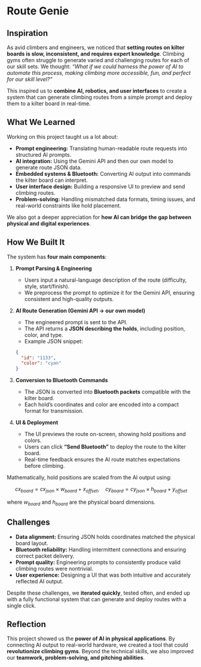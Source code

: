 # Route Genie 

## Inspiration
As avid climbers and engineers, we noticed that **setting routes on kilter boards is slow, inconsistent, and requires expert knowledge**. Climbing gyms often struggle to generate varied and challenging routes for each of our skill sets. We thought: *“What if we could harness the power of AI to automate this process, making climbing more accessible, fun, and perfect for our skill level?”*

This inspired us to **combine AI, robotics, and user interfaces** to create a system that can generate climbing routes from a simple prompt and deploy them to a kilter board in real-time.

## What We Learned
Working on this project taught us a lot about:
* **Prompt engineering:** Translating human-readable route requests into structured AI prompts.
* **AI integration:** Using the Gemini API and then our own model to generate route JSON data.
* **Embedded systems & Bluetooth:** Converting AI output into commands the kilter board can interpret.
* **User interface design:** Building a responsive UI to preview and send climbing routes.
* **Problem-solving:** Handling mismatched data formats, timing issues, and real-world constraints like hold placement.

We also got a deeper appreciation for **how AI can bridge the gap between physical and digital experiences**.

## How We Built It

The system has **four main components**:

1. **Prompt Parsing & Engineering**

   * Users input a natural-language description of the route (difficulty, style, start/finish).
   * We preprocess the prompt to optimize it for the Gemini API, ensuring consistent and high-quality outputs.

2. **AI Route Generation (Gemini API -> our own model)**

   * The engineered prompt is sent to the API.
   * The API returns a **JSON describing the holds**, including position, color, and type.
   * Example JSON snippet:

   ```json
   {
     "id": "1133",
     "color": "cyan"
   }
   ```

3. **Conversion to Bluetooth Commands**

   * The JSON is converted into **Bluetooth packets** compatible with the kilter board.
   * Each hold’s coordinates and color are encoded into a compact format for transmission.

4. **UI & Deployment**

   * The UI previews the route on-screen, showing hold positions and colors.
   * Users can click **“Send Bluetooth”** to deploy the route to the kilter board.
   * Real-time feedback ensures the AI route matches expectations before climbing.

Mathematically, hold positions are scaled from the AI output using:

$$
cx_{board} = cx_{json} \times w_{board} + x_{offset}, \quad
cy_{board} = cy_{json} \times h_{board} + y_{offset}
$$

where $w_{board}$ and $h_{board}$ are the physical board dimensions.

## Challenges

* **Data alignment:** Ensuring JSON holds coordinates matched the physical board layout.
* **Bluetooth reliability:** Handling intermittent connections and ensuring correct packet delivery.
* **Prompt quality:** Engineering prompts to consistently produce valid climbing routes were nontrivial.
* **User experience:** Designing a UI that was both intuitive and accurately reflected AI output.

Despite these challenges, we **iterated quickly**, tested often, and ended up with a fully functional system that can generate and deploy routes with a single click.

## Reflection

This project showed us the **power of AI in physical applications**. By connecting AI output to real-world hardware, we created a tool that could **revolutionize climbing gyms**. Beyond the technical skills, we also improved our **teamwork, problem-solving, and pitching abilities**.
